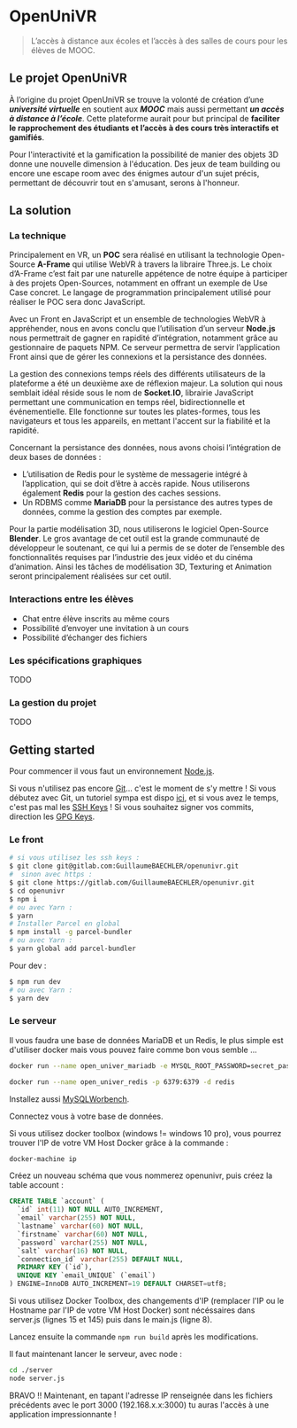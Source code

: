 # OpenUniVR

> L’accès à distance aux écoles et l’accès à des salles de cours pour les élèves de MOOC.

## Le projet OpenUniVR

À l’origine du projet OpenUniVR se trouve la volonté de création d’une ***université virtuelle*** en soutient aux ***MOOC*** mais aussi permettant ***un accès à distance à l’école***. Cette plateforme aurait pour but principal de **faciliter le rapprochement des étudiants et l’accès à des cours très interactifs et gamifiés**.

Pour l'interactivité et la gamification la possibilité de manier des objets 3D donne une nouvelle dimension à l'éducation. Des jeux de team building ou encore une escape room avec des énigmes autour d'un sujet précis, permettant de découvrir tout en s'amusant, serons à l'honneur.

## La solution

### La technique

Principalement en VR, un **POC** sera réalisé en utilisant la technologie Open-Source **A-Frame** qui utilise WebVR à travers la libraire Three.js.
Le choix d’A-Frame c’est fait par une naturelle appétence de notre équipe à participer à des projets Open-Sources, notamment en offrant un exemple de Use Case concret. Le langage de programmation principalement utilisé pour réaliser le POC sera donc JavaScript.

Avec un Front en JavaScript et un ensemble de technologies WebVR à appréhender, nous en avons conclu que l’utilisation d’un serveur **Node.js** nous permettrait de gagner en rapidité d’intégration, notamment grâce au gestionnaire de paquets NPM. Ce serveur permettra de servir l’application Front ainsi que de gérer les connexions et la persistance des données.

La gestion des connexions temps réels des différents utilisateurs de la plateforme a été un deuxième axe de réflexion majeur. La solution qui nous semblait idéal réside sous le nom de **Socket.IO**, librairie JavaScript permettant une communication en temps réel, bidirectionnelle et événementielle. Elle fonctionne sur toutes les plates-formes, tous les navigateurs et tous les appareils, en mettant l'accent sur la fiabilité et la rapidité.

Concernant la persistance des données, nous avons choisi l’intégration de deux bases de données : 
-	L’utilisation de Redis pour le système de messagerie intégré à l’application, qui se doit d’être à accès rapide. Nous utiliserons également **Redis** pour la gestion des caches sessions.
-	Un RDBMS comme **MariaDB** pour la persistance des autres types de données, comme la gestion des comptes par exemple.

Pour la partie modélisation 3D, nous utiliserons le logiciel Open-Source **Blender**. Le gros avantage de cet outil est la grande communauté de développeur le soutenant, ce qui lui a permis de se doter de l’ensemble des fonctionnalités requises par l’industrie des jeux vidéo et du cinéma d’animation. Ainsi les tâches de modélisation 3D, Texturing et Animation seront principalement réalisées sur cet outil.

### Interactions entre les élèves

-	Chat entre élève inscrits au même cours
-	Possibilité d’envoyer une invitation à un cours
-	Possibilité d’échanger des fichiers


### Les spécifications graphiques

TODO

### La gestion du projet

TODO

## Getting started

Pour commencer il vous faut un environnement [Node.js](https://nodejs.org/en/).

Si vous n'utilisez pas encore [Git](https://git-scm.com/)... c'est le moment de s'y mettre !
Si vous débutez avec Git, un tutoriel sympa est dispo [ici](https://learngitbranching.js.org/), et si vous avez le temps, c'est pas mal les [SSH Keys](https://docs.gitlab.com/ee/ssh/) !
Si vous souhaitez signer vos commits, direction les [GPG Keys](https://docs.gitlab.com/ee/user/project/repository/gpg_signed_commits/).

### Le front

```bash
# si vous utilisez les ssh keys :
$ git clone git@gitlab.com:GuillaumeBAECHLER/openunivr.git
#  sinon avec https :
$ git clone https://gitlab.com/GuillaumeBAECHLER/openunivr.git
$ cd openunivr
$ npm i
# ou avec Yarn :
$ yarn
# Installer Parcel en global
$ npm install -g parcel-bundler
# ou avec Yarn :
$ yarn global add parcel-bundler
```

Pour dev :

```bash
$ npm run dev
# ou avec Yarn :
$ yarn dev
```

### Le serveur

Il vous faudra une base de données MariaDB et un Redis, le plus simple est d'utiliser docker mais vous pouvez faire comme bon vous semble ...

```bash
docker run --name open_univer_mariadb -e MYSQL_ROOT_PASSWORD=secret_password -p 3306:3306 -d mariadb

docker run --name open_univer_redis -p 6379:6379 -d redis
```

Installez aussi [MySQLWorbench](https://dev.mysql.com/downloads/workbench/).

Connectez vous à votre base de données.

Si vous utilisez docker toolbox (windows != windows 10 pro), vous pourrez trouver l'IP de votre VM Host Docker grâce à la commande :

```bash
docker-machine ip
```

Créez un nouveau schéma que vous nommerez openunivr, puis créez la table account :

```sql
CREATE TABLE `account` (
  `id` int(11) NOT NULL AUTO_INCREMENT,
  `email` varchar(255) NOT NULL,
  `lastname` varchar(60) NOT NULL,
  `firstname` varchar(60) NOT NULL,
  `password` varchar(255) NOT NULL,
  `salt` varchar(16) NOT NULL,
  `connection_id` varchar(255) DEFAULT NULL,
  PRIMARY KEY (`id`),
  UNIQUE KEY `email_UNIQUE` (`email`)
) ENGINE=InnoDB AUTO_INCREMENT=19 DEFAULT CHARSET=utf8;
```

Si vous utilisez Docker Toolbox, des changements d'IP (remplacer l'IP ou le Hostname par l'IP de votre VM Host Docker) sont nécéssaires dans server.js (lignes 15 et 145) puis dans le main.js (ligne 8).

Lancez ensuite la commande `npm run build` après les modifications.

Il faut maintenant lancer le serveur, avec node :
```bash
cd ./server
node server.js
```

BRAVO !! Maintenant, en tapant l'adresse IP renseignée dans les fichiers précédents avec le port 3000 (192.168.x.x:3000) tu auras l'accès à une application impressionnante !